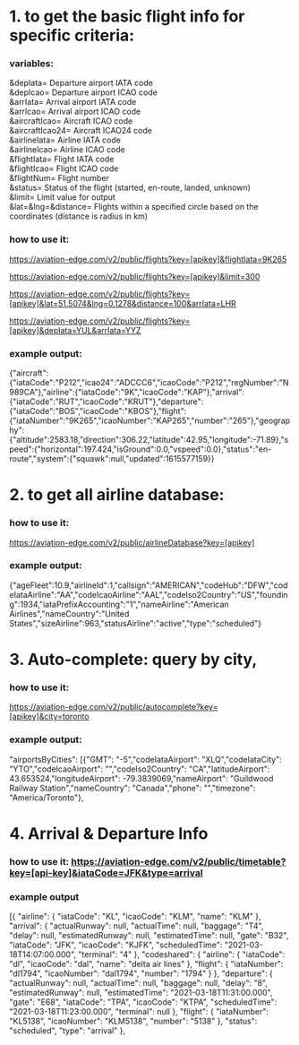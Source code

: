 # 1. to get the basic flight info for specific criteria:

### variables:

&depIata= Departure airport IATA code<br>
&depIcao= Departure airport ICAO code<br>
&arrIata= Arrival airport IATA code<br>
&arrIcao= Arrival airport ICAO code<br>
&aircraftIcao= Aircraft ICAO code<br>
&aircraftIcao24= Aircraft ICAO24 code<br>
&airlineIata= Airline IATA code<br>
&airlineIcao= Airline ICAO code<br>
&flightIata= Flight IATA code<br>
&flightIcao= Flight ICAO code<br>
&flightNum= Flight number<br>
&status= Status of the flight (started, en-route, landed, unknown)<br>
&limit= Limit value for output<br>
&lat=&lng=&distance= Flights within a specified circle based on the coordinates (distance is radius in km)<br>

### how to use it:

https://aviation-edge.com/v2/public/flights?key=[apikey]&flightIata=9K265

https://aviation-edge.com/v2/public/flights?key=[apikey]&limit=300

https://aviation-edge.com/v2/public/flights?key=[apikey]&lat=51.5074&lng=0.1278&distance=100&arrIata=LHR

https://aviation-edge.com/v2/public/flights?key=[apikey]&depIata=YUL&arrIata=YYZ

### example output:

{"aircraft":{"iataCode":"P212","icao24":"ADCCC6","icaoCode":"P212","regNumber":"N989CA"},"airline":{"iataCode":"9K","icaoCode":"KAP"},"arrival":{"iataCode":"RUT","icaoCode":"KRUT"},"departure":{"iataCode":"BOS","icaoCode":"KBOS"},"flight":{"iataNumber":"9K265","icaoNumber":"KAP265","number":"265"},"geography":{"altitude":2583.18,"direction":306.22,"latitude":42.95,"longitude":-71.89},"speed":{"horizontal":197.424,"isGround":0.0,"vspeed":0.0},"status":"en-route","system":{"squawk":null,"updated":1615577159}}

# 2. to get all airline database:

### how to use it:

https://aviation-edge.com/v2/public/airlineDatabase?key=[apikey]

### example output:

{"ageFleet":10.9,"airlineId":1,"callsign":"AMERICAN","codeHub":"DFW","codeIataAirline":"AA","codeIcaoAirline":"AAL","codeIso2Country":"US","founding":1934,"iataPrefixAccounting":"1","nameAirline":"American Airlines","nameCountry":"United States","sizeAirline":963,"statusAirline":"active","type":"scheduled"}

# 3. Auto-complete: query by city,

### how to use it:

https://aviation-edge.com/v2/public/autocomplete?key=[apikey]&city=toronto

### example output:

"airportsByCities": [{"GMT": "-5","codeIataAirport": "XLQ","codeIataCity": "YTO","codeIcaoAirport": "","codeIso2Country": "CA","latitudeAirport": 43.653524,"longitudeAirport": -79.3839069,"nameAirport": "Guildwood Railway Station","nameCountry": "Canada","phone": "","timezone": "America/Toronto"},

# 4. Arrival & Departure Info

### how to use it: https://aviation-edge.com/v2/public/timetable?key=[api-key]&iataCode=JFK&type=arrival

### example output

[{
"airline": {
"iataCode": "KL",
"icaoCode": "KLM",
"name": "KLM"
},
"arrival": {
"actualRunway": null,
"actualTime": null,
"baggage": "T4",
"delay": null,
"estimatedRunway": null,
"estimatedTime": null,
"gate": "B32",
"iataCode": "JFK",
"icaoCode": "KJFK",
"scheduledTime": "2021-03-18T14:07:00.000",
"terminal": "4"
},
"codeshared": {
"airline": {
"iataCode": "dl",
"icaoCode": "dal",
"name": "delta air lines"
},
"flight": {
"iataNumber": "dl1794",
"icaoNumber": "dal1794",
"number": "1794"
}
},
"departure": {
"actualRunway": null,
"actualTime": null,
"baggage": null,
"delay": "8",
"estimatedRunway": null,
"estimatedTime": "2021-03-18T11:31:00.000",
"gate": "E68",
"iataCode": "TPA",
"icaoCode": "KTPA",
"scheduledTime": "2021-03-18T11:23:00.000",
"terminal": null
},
"flight": {
"iataNumber": "KL5138",
"icaoNumber": "KLM5138",
"number": "5138"
},
"status": "scheduled",
"type": "arrival"
},
